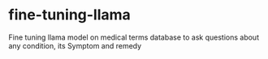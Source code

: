 # fine-tuning-llama
Fine tuning llama model on medical terms database to ask questions about any condition, its Symptom and remedy
